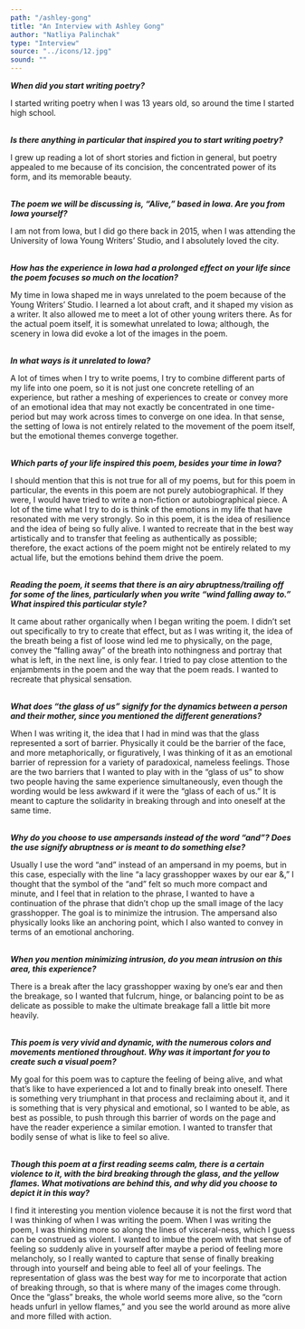 ```yaml
---
path: "/ashley-gong"
title: "An Interview with Ashley Gong"
author: "Natliya Palinchak"
type: "Interview"
source: "../icons/12.jpg"
sound: ""
---
```


__*When did you start writing poetry?*__

I started writing poetry when I was 13 years old, so around the time I started high school. <br /><br />

__*Is there anything in particular that inspired you to start writing poetry?*__

I grew up reading a lot of short stories and fiction in general, but poetry appealed to me because of its concision, the concentrated power of its form, and its memorable beauty.<br /><br />

__*The poem we will be discussing is, “Alive,” based in Iowa. Are you from Iowa yourself?*__

I am not from Iowa, but I did go there back in 2015, when I was attending the University of Iowa Young Writers’ Studio, and I absolutely loved the city.<br /><br />

__*How has the experience in Iowa had a prolonged effect on your life since the poem focuses so much on the location?*__

My time in Iowa shaped me in ways unrelated to the poem because of the Young Writers’ Studio. I learned a lot about craft, and it shaped my vision as a writer. It also allowed me to meet a lot of other young writers there. As for the actual poem itself, it is somewhat unrelated to Iowa; although, the scenery in Iowa did evoke a lot of the images in the poem. <br /><br />

__*In what ways is it unrelated to Iowa?*__

A lot of times when I try to write poems, I try to combine different parts of my life into one poem, so it is not just one concrete retelling of an experience, but rather a meshing of experiences to create or convey more of an emotional idea that may not exactly be concentrated in one time-period but may work across times to converge on one idea. In that sense, the setting of Iowa is not entirely related to the movement of the poem itself, but the emotional themes converge together.<br /><br />

__*Which parts of your life inspired this poem, besides your time in Iowa?*__

I should mention that this is not true for all of my poems, but for this poem in particular, the events in this poem are not purely autobiographical. If they were, I would have tried to write a non-fiction or autobiographical piece. A lot of the time what I try to do is think of the emotions in my life that have resonated with me very strongly. So in this poem, it is the idea of resilience and the idea of being so fully alive. I wanted to recreate that in the best way artistically and to transfer that feeling as authentically as possible; therefore, the exact actions of the poem might not be entirely related to my actual life, but the emotions behind them drive the poem. <br /><br />

__*Reading the poem, it seems that there is an airy abruptness/trailing off for some of the lines, particularly when you write “wind falling away to.” What inspired this particular style?*__

It came about rather organically when I began writing the poem. I didn’t set out specifically to try to create that effect, but as I was writing it, the idea of the breath being a fist of loose wind led me to physically, on the page, convey the “falling away” of the breath into nothingness and portray that what is left, in the next line, is only fear. I tried to pay close attention to the enjambments in the poem and the way that the poem reads. I wanted to recreate that physical sensation.<br /><br />

__*What does “the glass of us” signify for the dynamics between a person and their mother, since you mentioned the different generations?*__

When I was writing it, the idea that I had in mind was that the glass represented a sort of barrier. Physically it could be the barrier of the face, and more metaphorically, or figuratively, I was thinking of it as an emotional barrier of repression for a variety of paradoxical, nameless feelings. Those are the two barriers that I wanted to play with in the “glass of us” to show two people having the same experience simultaneously, even though the wording would be less awkward if it were the “glass of each of us.” It is meant to capture the solidarity in breaking through and into oneself at the same time. <br /><br />

__*Why do you choose to use ampersands instead of the word “and”? Does the use signify abruptness or is meant to do something else?*__

Usually I use the word “and” instead of an ampersand in my poems, but in this case, especially with the line “a lacy grasshopper waxes by our ear &,” I thought that the symbol of the “and” felt so much more compact and minute, and I feel that in relation to the phrase, I wanted to have a continuation of the phrase that didn’t chop up the small image of the lacy grasshopper. The goal is to minimize the intrusion. The ampersand also physically looks like an anchoring point, which I also wanted to convey in terms of an emotional anchoring.<br /><br />

__*When you mention minimizing intrusion, do you mean intrusion on this area, this experience?*__

There is a break after the lacy grasshopper waxing by one’s ear and then the breakage, so I wanted that fulcrum, hinge, or balancing point to be as delicate as possible to make the ultimate breakage fall a little bit more heavily.<br /><br />

__*This poem is very vivid and dynamic, with the numerous colors and movements mentioned throughout. Why was it important for you to create such a visual poem?*__

My goal for this poem was to capture the feeling of being alive, and what that’s like to have experienced a lot and to finally break into oneself. There is something very triumphant in that process and reclaiming about it, and it is something that is very physical and emotional, so I wanted to be able, as best as possible, to push through this barrier of words on the page and have the reader experience a similar emotion. I wanted to transfer that bodily sense of what is like to feel so alive.  <br /><br />

__*Though this poem at a first reading seems calm, there is a certain violence to it, with the bird breaking through the glass, and the yellow flames. What motivations are behind this, and why did you choose to depict it in this way?*__

I find it interesting you mention violence because it is not the first word that I was thinking of when I was writing the poem. When I was writing the poem, I was thinking more so along the lines of visceral-ness, which I guess can be construed as violent. I wanted to imbue the poem with that sense of feeling so suddenly alive in yourself after maybe a period of feeling more melancholy, so I really wanted to capture that sense of finally breaking through into yourself and being able to feel all of your feelings. The representation of glass was the best way for me to incorporate that action of breaking through, so that is where many of the images come through. Once the “glass” breaks, the whole world seems more alive, so the “corn heads unfurl in yellow flames,” and you see the world around as more alive and more filled with action.
